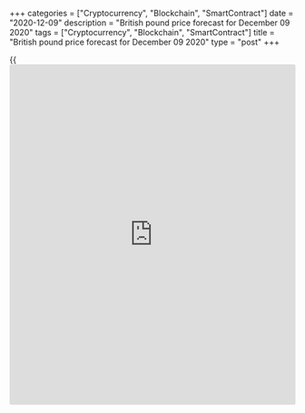+++
categories = ["Cryptocurrency", "Blockchain", "SmartContract"]
date = "2020-12-09"
description = "British pound price forecast for December 09 2020"
tags = ["Cryptocurrency", "Blockchain", "SmartContract"]
title = "British pound price forecast for December 09 2020"
type = "post"
+++

{{<iframe id="large-banner" src="https://www.bounty.group/#slide=8.0" width="100%" height="600" scrolling="no" style="border: 0px solid rgb(216, 221, 230); border-radius: 3px;">}}

2020-12-09

2020-12-09

Pound rolls the dice. Forecast as of 09.12.2020Dmitri Demidenko

How many times has the GBP faced a binary scenario in the last four
years? How will the referendum end? Who will win the parliamentary
elections? Will London and Brussels sign an agreement to extend the
transition period? The result is unpredictable, and it gets more
difficult to develop a [GBPUSD][1] trading plan.

## Weekly [GBPUSD][1] fundamental forecast

One must pay for the errors. The UK had to pay a very high price for not
ignoring the threat of COVID-19 at the beginning of the pandemic.
Moreover, according to Andrew Bailey, governor of the Bank of England, a
no-deal Brexit will cost even more than Covid. The UK will lose access
to the EU market and face tariffs up to 40%, which would cause long-term
damage to the UK economy. 43%of the UK exports are sent into the EU.
Boris Johnson warned last year that a no-deal Brexit would represent “a
failure of statecraft for which we would all be responsible.” He is
about to face another failure now.

The [GBPUSD][1] crash on December 7 resulted from disappointment. Amid
the Brexit deal's growing chance to 85%-90%, the pound grew 5% versus
the US dollar in November and reached the highest level since May 2018
in early December. However, the UK Prime Minister Boris Jonson and the
European Commission President Ursula von der Leyen announced that there
are great sticking points in the Brexit trade talks, and the talks are
far from an agreement. The sterling responded with a drop. The UK-EU
talks resumed, and the sterling has gained back some of the losses.

Next, the UK agrees to revise the internal market law and cancel the
arguable issues contradicting the deal with the EU signed last year. AS
a result, the [GBPUSD][1] surges to the bottom of figure 34. The pound's
one-month volatility versus the euro and the dollar is extremely high;
it has risen by about a third over the past few days and reached its
highest level since the sell-offs in global financial markets in March.
The relative cost of hedging against the pound drop's risk is currently
the highest among the world's major currencies.

### Dynamics of the pound volatility versus the euro

 _Source_ _: Financial Times_

### Dynamics of hedging cost for pound drop

 _Source_ _: Bloomberg_

Boris Johnson must have been too far in the matters of the internal
market law. He gave out his last trump card, abandoning the arguable
issues of the law. Johnson’s attempts to force the EU to make
concessions have turned France and Germany against the UK. France and
Germany announced that the Brexit issues were not to be included in the
EU summit's agenda on December 10-11, which means the EU position is
tough and it won’t satisfy the UK demands.

The situation came to a head, and the [investor](https://www.fintechee.com/tutorial-for-forex-trading/investor-mode/)s’ confidence in the
positive results of the Brexit talks looks even more surprising now. The
sterling remains stable; the median forecast of the analysts polled by
Reuters suggests the [GBPUSD][1] should be at 1.39 in twelve months.
They say the pair will be trading in the wide trading range of 1.31-1.36
because of the concerns about Brexit. However, the market should
stabilize after a while, and the pound will continue the uptrend.

### Weekly [GBPUSD][1] trading plan

I believe the lower chance of the Brexit deal, which is down from
85%-90% to 50%-60%, resumed the binary scenario that the sterling has
come across quite often over the past four years. The Brexit deal will
push the [GBPUSD][1] up above the high of December and higher, towards
1.367. If the Brexit talks fail, the pound to the dollar will go down to
1.314, and next to 1.307. It’s time for gamblers to bet on the pound.





## Price chart of GBPUSD in real time mode

The content of this article reflects the author’s opinion and does not
necessarily reflect the official position of LiteForex. The material
published on this page is provided for informational purposes only and
should not be considered as the provision of investment advice for the
purposes of Directive 2004/39/EC.

Rate this article:

{{value}}

( {{count}} {{title}} )

   1. my.liteforex.com/trading/chart?symbol=GBPUSD&returnUrl=true